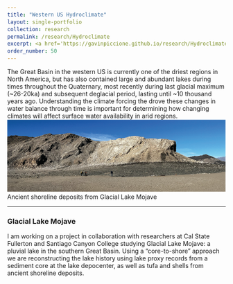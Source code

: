 ```yaml
---
title: "Western US Hydroclimate"
layout: single-portfolio
collection: research
permalink: /research/Hydroclimate
excerpt: <a href='https://gavinpiccione.github.io/research/Hydroclimate'><br/><img src='/images/WesternUSHydroclimatee.png'>
order_number: 50
---
```


The Great Basin in the western US is currently one of the driest regions in North America, but has also contained large and abundant lakes during times throughout the Quaternary, most recently during last glacial maximum (~26-20ka) and subsequent deglacial period, lasting until ~10 thousand years ago. Understanding the climate forcing the drove these changes in water balance through time is important for determining how changing climates will affect surface water availability in arid regions.<br/><img src='/images/GLMShorelines.png'>
Ancient shoreline deposits from Glacial Lake Mojave

---
### Glacial Lake Mojave
I am working on a project in collaboration with researchers at Cal State Fullerton and Santiago Canyon College studying Glacial Lake Mojave: a pluvial lake in the southern Great Basin. Using a “core-to-shore” approach we are reconstructing the lake history using lake proxy records from a sediment core at the lake depocenter, as well as tufa and shells from ancient shoreline deposits. 

